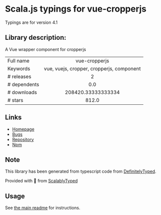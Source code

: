 
# Scala.js typings for vue-cropperjs

Typings are for version 4.1

## Library description:
A Vue wrapper component for cropperjs

|                    |                 |
| ------------------ | :-------------: |
| Full name          | vue-cropperjs |
| Keywords           | vue, vuejs, cropper, cropperjs, component |
| # releases         | 2 |
| # dependents       | 0.0 |
| # downloads        | 208420.33333333334 |
| # stars            | 812.0 |

## Links
- [Homepage](https://github.com/Agontuk/vue-cropperjs#readme)
- [Bugs](https://github.com/Agontuk/vue-cropperjs/issues)
- [Repository](https://github.com/Agontuk/vue-cropperjs)
- [Npm](https://www.npmjs.com/package/vue-cropperjs)
    


## Note
This library has been generated from typescript code from [DefinitelyTyped](https://definitelytyped.org).

Provided with :purple_heart: from [ScalablyTyped](https://github.com/oyvindberg/ScalablyTyped)

## Usage
See [the main readme](../../readme.md) for instructions.


